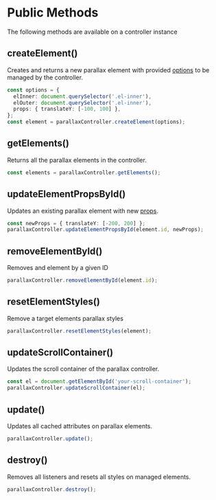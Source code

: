 # Public Methods

The following methods are available on a controller instance

## createElement()

Creates and returns a new parallax element with provided [options](#todo) to be managed by the controller.

```ts
const options = {
  elInner: document.querySelector('.el-inner'),
  elOuter: document.querySelector('.el-inner'),
  props: { translateY: [-100, 100] },
};
const element = parallaxController.createElement(options);
```

## getElements()

Returns all the parallax elements in the controller.

```ts
const elements = parallaxController.getElements();
```

## updateElementPropsById()

Updates an existing parallax element with new [props](#todo).

```ts
const newProps = { translateY: [-200, 200] };
parallaxController.updateElementPropsById(element.id, newProps);
```

## removeElementById()

Removes and element by a given ID

```ts
parallaxController.removeElementById(element.id);
```

## resetElementStyles()

Remove a target elements parallax styles

```ts
parallaxController.resetElementStyles(element);
```

## updateScrollContainer()

Updates the scroll container of the parallax controller.

```ts
const el = document.getElementById('your-scroll-container');
parallaxController.updateScrollContainer(el);
```

## update()

Updates all cached attributes on parallax elements.

```ts
parallaxController.update();
```

## destroy()

Removes all listeners and resets all styles on managed elements.

```ts
parallaxController.destroy();
```
